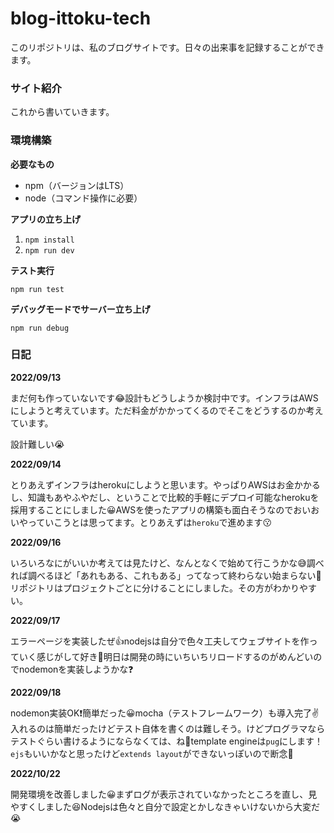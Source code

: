 # blog-ittoku-tech
このリポジトリは、私のブログサイトです。日々の出来事を記録することができます。

### サイト紹介

これから書いていきます。

### 環境構築

**必要なもの**

- npm（バージョンはLTS）
- node（コマンド操作に必要）

**アプリの立ち上げ**

1. `npm install`
2. `npm run dev`

**テスト実行**

`npm run test`

**デバッグモードでサーバー立ち上げ**

`npm run debug`

### 日記

**2022/09/13**

まだ何も作っていないです😂設計もどうしようか検討中です。インフラはAWSにしようと考えています。ただ料金がかかってくるのでそこをどうするのか考えています。

設計難しい😭

**2022/09/14**

とりあえずインフラはherokuにしようと思います。やっぱりAWSはお金かかるし、知識もあやふやだし、ということで比較的手軽にデプロイ可能なherokuを採用することにしました😀AWSを使ったアプリの構築も面白そうなのでおいおいやっていこうとは思ってます。とりあえずは`heroku`で進めます😗

**2022/09/16**

いろいろなにがいいか考えては見たけど、なんとなくで始めて行こうかな😅調べれば調べるほど「あれもある、これもある」ってなって終わらない始まらない🥹リポジトリはプロジェクトごとに分けることにしました。その方がわかりやすい。

**2022/09/17**

エラーページを実装したぜ👍nodejsは自分で色々工夫してウェブサイトを作っていく感じがして好き💓明日は開発の時にいちいちリロードするのがめんどいのでnodemonを実装しようかな❓

**2022/09/18**

nodemon実装OK❗️簡単だった😀mocha（テストフレームワーク）も導入完了✌️入れるのは簡単だったけどテスト自体を書くのは難しそう。けどプログラマならテストぐらい書けるようにならなくては、ね🤌template engineは`pug`にします！`ejs`もいいかなと思ったけど`extends layout`ができないっぽいので断念🥲

**2022/10/22**

開発環境を改善しました😀まずログが表示されていなかったところを直し、見やすくしました😆Nodejsは色々と自分で設定とかしなきゃいけないから大変だ😭
